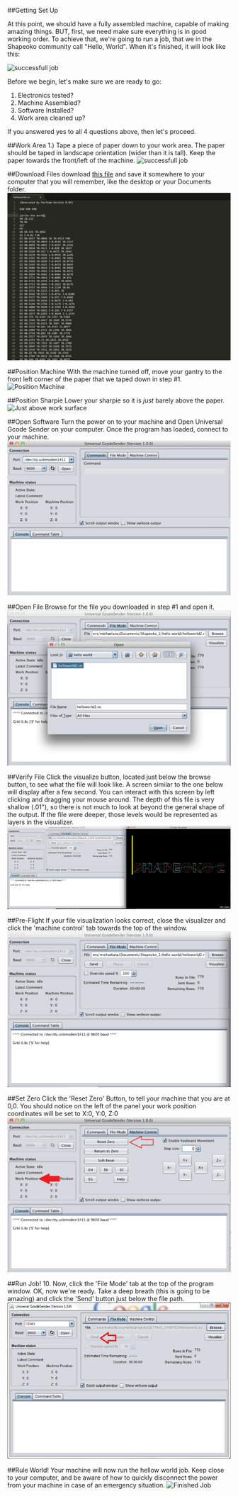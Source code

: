 ##Getting Set Up

At this point, we should have a fully assembled machine, capable of making amazing things. BUT, first, we need make sure everything is in good working order.  To achieve that, we're going to run a job, that we in the Shapeoko community call "Hello, World". When it's finished, it will look like this:

![successfull job](http://placehold.it/800x400&text=image+of+successfull+job)

Before we begin, let's make sure we are ready to go:

1. Electronics tested?
2. Machine Assembled?
3. Software Installed?
4. Work area cleaned up?


If you answered yes to all 4 questions above, then let's proceed.

##Work Area
1.) Tape a piece of paper down to your work area. The paper should be taped in landscape orientation (wider than it is tall). Keep the paper towards the front/left of the machine.
![successfull job](http://placehold.it/800x400&text=image+of+paper+taped+to+work+area)

##Download Files
download <a href="helloworld2.nc"><u>this file</u></a> and save it somewhere to your computer that you will remember, like the desktop or your Documents folder.
![Hello, World](helloworld/file.png)

##Position Machine
With the machine turned off, move your gantry to the front left corner of the paper that we taped down in step \#1.
![Position Machine](http://placehold.it/800x400&text=image+of+machine+at+home)


##Position Sharpie
Lower your sharpie so it is <i>just</i> barely above the paper.
![Just above work surface](http://placehold.it/800x400&text=image+of+sharpie+almost+touching+paper)


##Open Software
Turn the power on to your machine and Open Universal Gcode Sender on your computer. Once the program has loaded, connect to your machine.
![Open The Software](helloworld/ugs1.png)


##Open File
Browse for the file you downloaded in step #1 and open it.
![Open The File](helloworld/ugs2.png)


##Verify File
Click the visualize button, located just below the browse button, to see what the file will look like. A screen similar to the one below will display after a few second. You can interact with this screen by left clicking and dragging your mouse around. The depth of this file is very shallow (.01"), so there is not much to look at beyond the general shape of the output. If the file were deeper, those levels would be represented as layers in the visualizer.
![Visualize](helloworld/ugs_visualize.png)


##Pre-Flight
If your file visualization looks correct, close the visualizer and click the 'machine control' tab towards the top of the window.
![Double Check Settings](helloworld/ugs3.png)


##Set Zero
Click the 'Reset Zero' Button, to tell your machine that you are at 0,0. You should notice on the left of the panel your work position coordinates will be set to X:0, Y:0, Z:0
![Set Zero](helloworld/ugs4.png)


##Run Job!
10. Now, click the 'File Mode' tab at the top of the program window. OK, now we're ready. Take a deep breath (this is going to be amazing) and click the 'Send' button just below the file path.
![Run Job](helloworld/ugs5.png)


##Rule World!
Your machine will now run the hellow world job. Keep close to your computer, and be aware of how to quickly disconnect the power from your machine in case of an emergency situation.
![Finished Job](http://placehold.it/800x400&text=result)